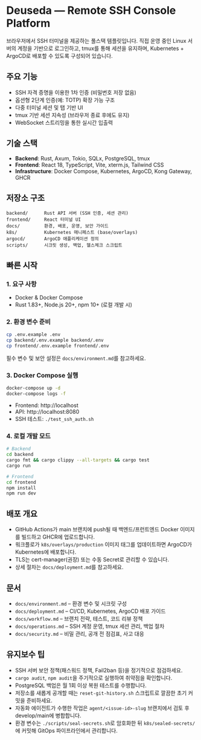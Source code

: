 # Deuseda — Remote SSH Console Platform

브라우저에서 SSH 터미널을 제공하는 풀스택 템플릿입니다. 직접 운영 중인 Linux 서버의 계정을 기반으로 로그인하고, tmux를 통해 세션을 유지하며, Kubernetes + ArgoCD로 배포할 수 있도록 구성되어 있습니다.

## 주요 기능
- SSH 자격 증명을 이용한 1차 인증 (비밀번호 저장 없음)
- 옵션형 2단계 인증(예: TOTP) 확장 가능 구조
- 다중 터미널 세션 및 탭 기반 UI
- tmux 기반 세션 지속성 (브라우저 종료 후에도 유지)
- WebSocket 스트리밍을 통한 실시간 입출력

## 기술 스택
- **Backend**: Rust, Axum, Tokio, SQLx, PostgreSQL, tmux
- **Frontend**: React 18, TypeScript, Vite, xterm.js, Tailwind CSS
- **Infrastructure**: Docker Compose, Kubernetes, ArgoCD, Kong Gateway, GHCR

## 저장소 구조
```
backend/      Rust API 서버 (SSH 인증, 세션 관리)
frontend/     React 터미널 UI
docs/         환경, 배포, 운영, 보안 가이드
k8s/          Kubernetes 매니페스트 (base/overlays)
argocd/       ArgoCD 애플리케이션 정의
scripts/      시크릿 생성, 백업, 헬스체크 스크립트
```

## 빠른 시작

### 1. 요구 사항
- Docker & Docker Compose
- Rust 1.83+, Node.js 20+, npm 10+ (로컬 개발 시)

### 2. 환경 변수 준비
```bash
cp .env.example .env
cp backend/.env.example backend/.env
cp frontend/.env.example frontend/.env
```
필수 변수 및 보안 설정은 `docs/environment.md`를 참고하세요.

### 3. Docker Compose 실행
```bash
docker-compose up -d
docker-compose logs -f
```
- Frontend: http://localhost  
- API: http://localhost:8080  
- SSH 테스트: `./test_ssh_auth.sh`

### 4. 로컬 개발 모드
```bash
# Backend
cd backend
cargo fmt && cargo clippy --all-targets && cargo test
cargo run

# Frontend
cd frontend
npm install
npm run dev
```

## 배포 개요
- GitHub Actions가 main 브랜치에 push될 때 백엔드/프런트엔드 Docker 이미지를 빌드하고 GHCR에 업로드합니다.
- 워크플로가 `k8s/overlays/production` 이미지 태그를 업데이트하면 ArgoCD가 Kubernetes에 배포합니다.
- TLS는 cert-manager(권장) 또는 수동 Secret로 관리할 수 있습니다.
- 상세 절차는 `docs/deployment.md`를 참고하세요.

## 문서
- `docs/environment.md` – 환경 변수 및 시크릿 구성
- `docs/deployment.md` – CI/CD, Kubernetes, ArgoCD 배포 가이드
- `docs/workflow.md` – 브랜치 전략, 테스트, 코드 리뷰 정책
- `docs/operations.md` – SSH 계정 운영, tmux 세션 관리, 백업 절차
- `docs/security.md` – 비밀 관리, 공개 전 점검표, 사고 대응

## 유지보수 팁
- SSH 서버 보안 정책(패스워드 정책, Fail2ban 등)을 정기적으로 점검하세요.
- `cargo audit`, `npm audit`을 주기적으로 실행하여 취약점을 확인합니다.
- PostgreSQL 백업은 월 1회 이상 복원 테스트를 수행합니다.
- 저장소를 새롭게 공개할 때는 `reset-git-history.sh` 스크립트로 깔끔한 초기 커밋을 준비하세요.
- 자동화 에이전트가 수행한 작업은 `agent/<issue-id>-slug` 브랜치에서 검토 후 develop/main에 병합합니다.
- 환경 변수는 `./scripts/seal-secrets.sh`로 암호화한 뒤 `k8s/sealed-secrets/`에 커밋해 GitOps 파이프라인에서 관리합니다.

